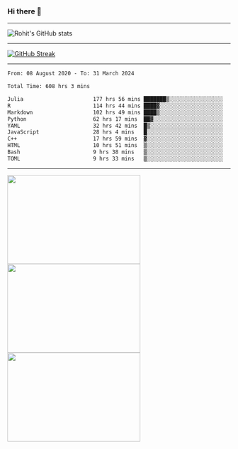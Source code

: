 ### Hi there 👋

<hr/>

![Rohit's GitHub stats](https://github-readme-stats.vercel.app/api?username=RohitRathore1&show_icons=true&theme=transparent)

<hr/>

[![GitHub Streak](http://github-readme-streak-stats.herokuapp.com?user=RohitRathore1&theme=dark&mode=weekly)](https://git.io/streak-stats)

<hr/>

<!--START_SECTION:waka-->

```txt
From: 08 August 2020 - To: 31 March 2024

Total Time: 608 hrs 3 mins

Julia                      177 hrs 56 mins ███████▒░░░░░░░░░░░░░░░░░   29.26 %
R                          114 hrs 44 mins ████▓░░░░░░░░░░░░░░░░░░░░   18.87 %
Markdown                   102 hrs 49 mins ████▒░░░░░░░░░░░░░░░░░░░░   16.91 %
Python                     62 hrs 17 mins  ██▓░░░░░░░░░░░░░░░░░░░░░░   10.24 %
YAML                       32 hrs 42 mins  █▒░░░░░░░░░░░░░░░░░░░░░░░   05.38 %
JavaScript                 28 hrs 4 mins   █░░░░░░░░░░░░░░░░░░░░░░░░   04.62 %
C++                        17 hrs 59 mins  ▓░░░░░░░░░░░░░░░░░░░░░░░░   02.96 %
HTML                       10 hrs 51 mins  ▒░░░░░░░░░░░░░░░░░░░░░░░░   01.79 %
Bash                       9 hrs 38 mins   ▒░░░░░░░░░░░░░░░░░░░░░░░░   01.59 %
TOML                       9 hrs 33 mins   ▒░░░░░░░░░░░░░░░░░░░░░░░░   01.57 %
```

<!--END_SECTION:waka-->

<hr/>

<p>
  <img src="https://wakatime.com/share/@TeAmp0is0N/0205e68a-e5ed-48bf-b870-3c94c1fa77d3.svg" width="300" height="200">
  <img src="https://wakatime.com/share/@TeAmp0is0N/3935ee43-08a3-493e-8b95-60c1f9204b15.svg" width="300" height="200">
  <img src="https://wakatime.com/share/@TeAmp0is0N/8717aacc-7340-44e0-abb1-987dc9823fcd.svg" width="300" height="200">
</p>




